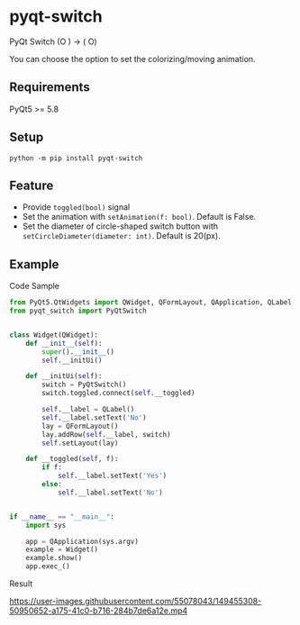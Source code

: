 # pyqt-switch
PyQt Switch (O ) -> ( O)

You can choose the option to set the colorizing/moving animation.

## Requirements
PyQt5 >= 5.8

## Setup
`python -m pip install pyqt-switch`

## Feature
* Provide `toggled(bool)` signal
* Set the animation with `setAnimation(f: bool)`. Default is False.
* Set the diameter of circle-shaped switch button with `setCircleDiameter(diameter: int)`. Default is 20(px).

## Example
Code Sample
```python
from PyQt5.QtWidgets import QWidget, QFormLayout, QApplication, QLabel
from pyqt_switch import PyQtSwitch


class Widget(QWidget):
    def __init__(self):
        super().__init__()
        self.__initUi()

    def __initUi(self):
        switch = PyQtSwitch()
        switch.toggled.connect(self.__toggled)

        self.__label = QLabel()
        self.__label.setText('No')
        lay = QFormLayout()
        lay.addRow(self.__label, switch)
        self.setLayout(lay)

    def __toggled(self, f):
        if f:
            self.__label.setText('Yes')
        else:
            self.__label.setText('No')


if __name__ == "__main__":
    import sys

    app = QApplication(sys.argv)
    example = Widget()
    example.show()
    app.exec_()
```

Result

https://user-images.githubusercontent.com/55078043/149455308-50950652-a175-41c0-b716-284b7de6a12e.mp4







